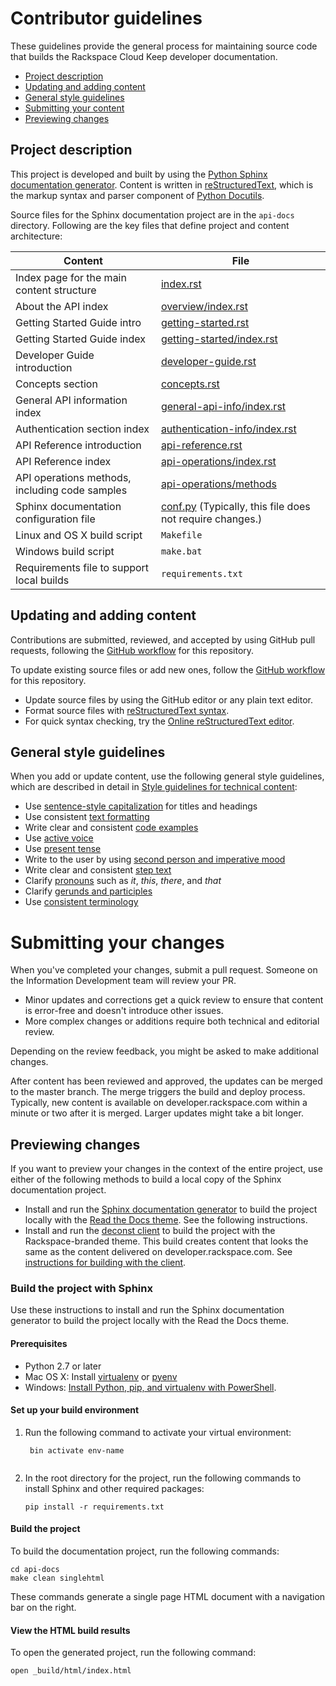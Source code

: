 # Contributor guidelines

These guidelines provide the general process for maintaining source code that builds the 
Rackspace Cloud Keep developer documentation. 

- [Project description](#project-description)
- [Updating and adding content](#updating-and-adding-content)
- [General style guidelines](#general-style-guidelines)
- [Submitting your content](#submitting-your-content)
- [Previewing changes](#previewing-your-changes)

## Project description

This project is developed and built by using the 
[Python Sphinx documentation generator](http://sphinx-doc.org/). Content is 
written in [reStructuredText](http://sphinx-doc.org/rest.html), which is the markup syntax and 
parser component of [Python Docutils](http://docutils.sourceforge.net/index.html).

Source files for the Sphinx documentation project are in the ``api-docs`` directory. 
Following are the key files that define project and content architecture: 

Content | File
--- | ---
|Index page for the main content structure| [index.rst](https://github.com/rackerlabs/docs-barbican/blob/master/api-docs/index.rst)
|About the API index| [overview/index.rst](https://github.com/rackerlabs/docs-barbican/blob/master/api-docs/overview/index.rst)
|Getting Started Guide intro| [getting-started.rst](https://github.com/rackerlabs/docs-barbican/blob/master/api-docs/quickstart-guide.rst)
|Getting Started Guide index| [getting-started/index.rst](https://github.com/rackerlabs/docs-barbican/blob/master/api-docs/getting-started/index.rst)
|Developer Guide introduction|[developer-guide.rst](https://github.com/rackerlabs/docs-barbican/blob/master/api-docs/developer-guide.rst)
|Concepts section| [concepts.rst](https://github.com/rackerlabs/docs-barbican/blob/master/api-docs/concepts.rst)
|General API information index|[general-api-info/index.rst](https://github.com/rackerlabs/docs-barbican/blob/master/api-docs/general-api-info/index.rst)
|Authentication section index| [authentication-info/index.rst](https://github.com/rackerlabs/docs-barbican/tree/master/api-docs/authentication-info)
|API Reference introduction|[api-reference.rst](https://github.com/rackerlabs/docs-barbican/blob/master/api-docs/api-reference.rst)
|API Reference index|[api-operations/index.rst](https://github.com/rackerlabs/docs-barbican/blob/master/api-docs/api-operations/index.rst)
|API operations methods, including code samples|[api-operations/methods](https://github.com/rackerlabs/docs-barbican/tree/master/api-docs/api-operations/methods) 
|Sphinx documentation configuration file| [conf.py](https://github.com/rackerlabs/docs-barbican/blob/master/api-docs/conf.py) (Typically, this file does not require changes.)
|Linux and OS X build script|``Makefile``|
|Windows build script|``make.bat``|
|Requirements file to support local builds| ``requirements.txt`` 

## Updating and adding content

Contributions are submitted, reviewed, and accepted by using GitHub pull requests, following the [GitHub workflow](GITHUBING.md) for this repository. 

To update existing source files or add new ones, follow the [GitHub workflow](GITHUBING.md) for this repository.

* Update source files by using the GitHub editor or any plain text editor.
* Format source files with 
  [reStructuredText syntax](http://www.sphinx-doc.org/en/stable/rest.html).  
* For quick syntax checking, try the 
[Online reStructuredText editor](http://rst.ninjs.org/). 

## General style guidelines

When you add or update content, use the following general style guidelines, which are 
described in detail in [Style guidelines for technical content](https://github.com/rackerlabs/docs-rackspace/tree/master/style-guide):

- Use [sentence-style capitalization](https://github.com/rackerlabs/docs-rackspace/blob/master/style-guide/a-l-style-guidelines.md#cap-sentence-style) for titles and headings
- Use consistent [text formatting](https://github.com/rackerlabs/docs-rackspace/blob/master/style-guide/m-z-style-guidelines.md#text-formatting)
- Write clear and consistent [code examples](https://github.com/rackerlabs/docs-rackspace/blob/master/style-guide/a-l-style-guidelines.md#code-examples)
- Use [active voice](https://github.com/rackerlabs/docs-rackspace/blob/master/style-guide/basic-writing-guidelines.md#use-active-voice)
- Use [present tense](https://github.com/rackerlabs/docs-rackspace/blob/master/style-guide/basic-writing-guidelines.md#use-present-tense)
- Write to the user by using [second person and imperative mood](https://github.com/rackerlabs/docs-rackspace/blob/master/style-guide/basic-writing-guidelines.md#write-to-user)
- Write clear and consistent [step text](https://github.com/rackerlabs/docs-rackspace/blob/master/style-guide/m-z-style-guidelines.md#tasks-steps)
- Clarify [pronouns](https://github.com/rackerlabs/docs-rackspace/blob/master/style-guide/basic-writing-guidelines.md#clarify-pronouns) such as *it*, *this*, *there*, and *that*
- Clarify [gerunds and participles](https://github.com/rackerlabs/docs-rackspace/blob/master/style-guide/basic-writing-guidelines.md#clarify-gerunds-and-participles)
- Use [consistent terminology](https://github.com/rackerlabs/docs-rackspace/blob/master/style-guide/basic-writing-guidelines.md#use-consistent-terminology)

# Submitting your changes

When you've completed your changes, submit a pull request. Someone on the Information Development team will review your PR.
- Minor updates and corrections get a quick review to ensure that content is error-free and doesn't introduce other issues.
- More complex changes or additions require both technical and editorial review. 

Depending on the review feedback, you might be asked to make additional changes. 

After content has been reviewed and approved, the updates can be merged to the master branch. The merge triggers the build and 
deploy process. Typically, new content is available on developer.rackspace.com within a minute or two after it is merged. Larger 
updates might take a bit longer.

## Previewing changes

If you want to preview your changes in the context of the entire project, use either of the following methods to build a local copy of the Sphinx documentation project.

- Install and run the [Sphinx documentation generator](http://sphinx-doc.org/) to build 
  the project locally with the [Read the Docs theme](http://docs.readthedocs.org/en/latest/theme.html). See the following instructions.
- Install and run the [deconst client](https://github.com/deconst/client) to build the 
  project with the Rackspace-branded theme. This build creates content that looks the 
  same as the content delivered on developer.rackspace.com. See 
  [instructions for building with the client](https://github.com/rackerlabs/docs-migration/blob/master/docs/migration-instructions.rst#building-your-project-with-the-local-deconst-client).
 

### Build the project with Sphinx

Use these instructions to install and run the Sphinx documentation generator to build the project locally with the Read the Docs theme. 

#### Prerequisites

- Python 2.7 or later
- Mac OS X: Install [virtualenv](http://docs.python-guide.org/en/latest/dev/virtualenvs/) or [pyenv](https://github.com/yyuu/pyenv)
- Windows: 
[Install Python, pip, and virtualenv with PowerShell](http://www.tylerbutler.com/2012/05/how-to-install-python-pip-and-virtualenv-on-windows-with-powershell/).


#### Set up your build environment

1. Run the following command to activate your virtual environment:

   ```
    bin activate env-name
    
   ```   

2. In the root directory for the project, run the following commands to install Sphinx 
   and other required packages:

    ```
    pip install -r requirements.txt
    
    ```
    
#### Build the project

To build the documentation project, run the following commands:

    cd api-docs
    make clean singlehtml

These commands generate a single page HTML document with a navigation bar on the right.

#### View the HTML build results

To open the generated project, run the following command: 

    open _build/html/index.html
